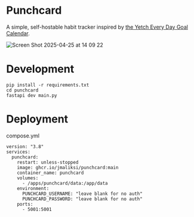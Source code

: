 # Punchcard
A simple, self-hostable habit tracker inspired by [the Yetch Every Day Goal Calendar](https://yetch.studio/products/every-day-goal-calendar).

![Screen Shot 2025-04-25 at 14 09 22](https://github.com/user-attachments/assets/519ba0f2-b0e6-410f-bfa6-6a7a6d368841)


# Development
```
pip install -r requirements.txt
cd punchcard
fastapi dev main.py
```

# Deployment
compose.yml
```
version: "3.8"
services:
  punchcard:
    restart: unless-stopped
    image: ghcr.io/jmaliksi/punchcard:main
    container_name: punchcard
    volumes:
      - /apps/punchcard/data:/app/data
    environment:
      PUNCHCARD_USERNAME: "leave blank for no auth"
      PUNCHCARD_PASSWORD: "leave blank for no auth"
    ports:
      - 5001:5001
```
